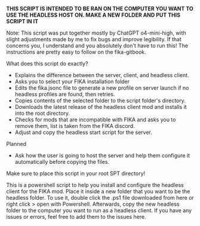 **THIS SCRIPT IS INTENDED TO BE RAN ON THE COMPUTER YOU WANT TO USE THE HEADLESS HOST ON. MAKE A NEW FOLDER AND PUT THIS SCRIPT IN IT**   

Note: This script was put together mostly by ChatGPT o4-mini-high, with slight adjustments made by me to fix bugs and improve legibility. If that concerns you, I understand and you absolutely don't have to run this! The instructions are pretty easy to follow on the fika-gitbook.

What does this script do exactly?
- Explains the difference between the server, client, and headless client.
- Asks you to select your FIKA installation folder
- Edits the fika.jsonc file to generate a new profile on server launch if no headless profiles are found, then retries.
- Copies contents of the selected folder to the script folder's directory.
- Downloads the latest release of the headless client mod and installs it into the root directory.
- Checks for mods that are incompatible with FIKA and asks you to remove them, list is taken from the FIKA discord.
- Adjust and copy the headless start script for the server.

Planned 
- Ask how the user is going to host the server and help them configure it automatically before copying the files.
  
Make sure to place this script in your root SPT directory!

This is a powershell script to help you install and configure the headless client for the FIKA mod. Place it inside a new folder that you want to be the headless folder.
To use it, double click the .ps1 file downloaded from here or right click > open with Powershell. 
Afterwards, copy the new headless folder to the computer you want to run as a headless client.
If you have any issues or errors, feel free to add them to the issues here.

